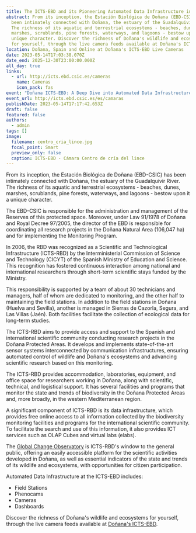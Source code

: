 ```yaml
---
title: The ICTS-EBD and its Pioneering Automated Data Infrastructure in Doñana
abstract: From its inception, the Estación Biológica de Doñana (EBD-CSIC) has
  been intimately connected with Doñana, the estuary of the Guadalquivir River.
  The richness of its aquatic and terrestrial ecosystems - beaches, dunes,
  marshes, scrublands, pine forests, waterways, and lagoons - bestow upon it a
  unique character. Discover the richness of Doñana's wildlife and ecosystems
  for yourself, through the live camera feeds available at Doñana's ICTS-EBD.
location: Doñana, Spain and Online at Doñana's ICTS-EBD Live Cameras
date: 2023-05-14T17:03:38.070Z
date_end: 2025-12-30T23:00:00.000Z
all_day: true
links:
  - url: http://icts.ebd.csic.es/cameras
    name: Cameras
    icon_pack: fas
event: "Doñana ICTS-EBD: A Deep Dive into Automated Data Infrastructure"
event_url: http://icts.ebd.csic.es/es/camaras
publishDate: 2023-05-14T17:17:42.653Z
draft: false
featured: false
authors:
  - admin
tags: []
image:
  filename: centro_cria_lince.jpg
  focal_point: Smart
  preview_only: false
  caption: ICTS-EBD - Cámara Centro de cría del lince
---
```

<!--StartFragment-->

From its inception, the Estación Biológica de Doñana (EBD-CSIC) has been intimately connected with Doñana, the estuary of the Guadalquivir River. The richness of its aquatic and terrestrial ecosystems - beaches, dunes, marshes, scrublands, pine forests, waterways, and lagoons - bestow upon it a unique character.

The EBD-CSIC is responsible for the administration and management of the Reserves of this protected space. Moreover, under Law 91/1978 of Doñana and Royal Decree 97/2005, the director of the EBD is responsible for coordinating all research projects in the Doñana Natural Area (106,047 ha) and for implementing the Monitoring Program.

In 2006, the RBD was recognized as a Scientific and Technological Infrastructure (ICTS-RBD) by the Interministerial Commission of Science and Technology (CICYT) of the Spanish Ministry of Education and Science. This recognition has fostered continuous interaction among national and international researchers through short-term scientific stays funded by the Ministry.

This responsibility is supported by a team of about 30 technicians and managers, half of whom are dedicated to monitoring, and the other half to maintaining the field stations. In addition to the field stations in Doñana (Huelva and Sevilla), another is managed in Sierras de Cazorla, Segura, and Las Villas (Jaén). Both facilities facilitate the collection of ecological data for long-term studies.

The ICTS-RBD aims to provide access and support to the Spanish and international scientific community conducting research projects in the Doñana Protected Areas. It develops and implements state-of-the-art sensor systems interconnected by communication infrastructures, ensuring automated control of wildlife and Doñana's ecosystems and advancing scientific research based on this monitoring.

The ICTS-RBD provides accommodation, laboratories, equipment, and office space for researchers working in Doñana, along with scientific, technical, and logistical support. It has several facilities and programs that monitor the state and trends of biodiversity in the Doñana Protected Areas and, more broadly, in the western Mediterranean region.

A significant component of ICTS-RBD is its data infrastructure, which provides free online access to all information collected by the biodiversity monitoring facilities and programs for the international scientific community. To facilitate the search and use of this information, it also provides ICT services such as OLAP Cubes and virtual labs (elabs).

The [Global Change Observatory](http://observatorio.ebd.csic.es/) is ICTS-RBD's window to the general public, offering an easily accessible platform for the scientific activities developed in Doñana, as well as essential indicators of the state and trends of its wildlife and ecosystems, with opportunities for citizen participation.

Automated Data Infrastructure at the ICTS-EBD includes:

* Field Stations
* Phenocams
* Cameras
* Dashboards

Discover the richness of Doñana's wildlife and ecosystems for yourself, through the live camera feeds available at [Doñana's ICTS-EBD](http://icts.ebd.csic.es/es/camaras).

<!--EndFragment-->
